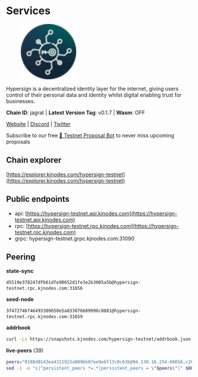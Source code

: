 # Services

<figure><img src="https://raw.githubusercontent.com/kj89/cosmos-images/main/logos/hypersign.png" width="150" alt=""><figcaption></figcaption></figure>

Hypersign is a decentralized identity layer for the internet, giving  users control of their personal data and identity whilst digital  enabling trust for businesses.

**Chain ID**: jagrat | **Latest Version Tag**: v0.1.7 | **Wasm**: OFF

[Website](https://hypersign.id) | [Discord](https://discord.gg/DmuUjMrHVw) | [Twitter](https://twitter.com/hypersignchain)



Subscribe to our free [🤖 Testnet Proposal Bot](https://t.me/kjnodes_testnet_proposal_bot) to never miss upcoming proposals


## Chain explorer
[https://explorer.kjnodes.com/hypersign-testnet](https://explorer.kjnodes.com/hypersign-testnet)

## Public endpoints

* api: [https://hypersign-testnet.api.kjnodes.com](https://hypersign-testnet.api.kjnodes.com)
* rpc: [https://hypersign-testnet.rpc.kjnodes.com](https://hypersign-testnet.rpc.kjnodes.com)
* grpc: hypersign-testnet.grpc.kjnodes.com:31090

## Peering

**state-sync**

```text
d5519e378247dfb61dfe90652d1fe3e2b3005a5b@hypersign-testnet.rpc.kjnodes.com:31656
```

**seed-node**

```text
3f472746f46493309650e5a033076689996c8881@hypersign-testnet.rpc.kjnodes.com:31659
```

**addrbook**
```bash
curl -Ls https://snapshots.kjnodes.com/hypersign-testnet/addrbook.json > $HOME/.hid-node/config/addrbook.json
```

**live-peers** (39)
```bash
peers="0188d0143ea4311923a809bb07ee9ebf13c0c63b@94.130.16.254:60656,c20f2216b56cb24921b688a6cffc7fe09799a069@162.55.103.44:26656,d72875380d7b0b68f071623996bd5a86b7491287@116.202.227.117:31656,1380864bb38481fef4b2358026a5ed53fc027679@95.214.52.206:26656,54f5df8d6516ead7099191776d9ee2048e0ec947@95.214.53.46:26656,1e3f0aeb6f2a2017b122af2461a75c9695790954@65.108.233.109:10956,1acc83715399737cff74767e00807d1d402eb1e2@144.91.65.175:26656,bd2ae9f1c42183104719f7c44be078bb7d282a61@65.109.92.241:11056,56615e02aa90e35a20a1fc4c46e78bb00956f07b@192.118.76.199:26681,5b6356defbfc7227035698d6af7d686d3981a0eb@5.161.99.136:26656,d7c9b9a3c3a6c5f4ccdfb37a8358755b277271c1@3.110.226.164:26656,ec5127072c252f7246fb66f7e7762423a23ff6bd@154.12.228.93:31656,d5519e378247dfb61dfe90652d1fe3e2b3005a5b@65.109.68.190:31656,934324c3b4318d8438954d19a82673a3d218951b@142.132.209.236:10956,9876d1b1e5b5968c1c729559325dd909f93c1d34@65.108.238.61:56656,fbc7ce82f02e24257395dc0310ad2921ea61e199@65.109.92.148:61156,eaf27acc810a3d6728dde972ebad26810cce0ae6@65.108.229.233:26656,1de2abae74a4c5fd7d96d9869ef02187f81498f0@134.209.238.66:26656,610843eda2f0388cb8e75917e8c1f63350bd3bd1@154.26.131.130:16656,4e08d5b0cb43c8d5ffc42987a5166bab2a04a93b@65.109.92.240:21066,62c3f3e5214495593ad204f3c6cd879f3f4ed6a9@5.9.79.121:26656,ce6686036f6554deb0490103dcc201172e7c3f2f@81.0.220.131:26656,7d85caec437cc8c0a504d6ab3b18fd07c173b2fb@94.130.219.37:26001,776785ba52f350e10c0eaba22731e0891edb07fc@85.239.233.155:26656,2c0379f78b655e8a386cb477e3cf3cae700c4a7f@213.239.207.175:34656,0c6758a3f4554bbc67da73993bbb697764c5c534@38.242.142.227:26656,5e4fc955b23ab00f6a07cb6d56e89aafac0c85ff@167.86.85.122:26656,001668e85c4f7b6ff796b3b593e485cd67223f0c@85.190.254.14:31656,55b3cf307182091e60b774712733231a8cc7f448@89.163.132.156:31656,de1f980cc59bdb2457202768d4b4d964d783789e@167.235.21.165:36656,7ac746f53266043a92a05db06d1306b4e5f7e7c8@65.109.112.20:11014,efcb16ec33d8e6233d1068fff679c6fd64bf5802@65.108.225.158:10956,5a09c55dbbb32b870645f56993e87403dfd17467@162.55.194.205:31656,a275d8018f683f279bf5167a72d294bfacafa839@178.63.102.172:41656,2641ddcf28d8adf448edb573de1efba0b6971d9e@178.154.222.128:26656,620478e35ba6740f0afb2a0dd6ca9b34765bc60e@65.109.30.12:60856,a3f3d6dba11bfe080693938666064b2324fbaccf@88.99.164.158:11056,70f00c612c1d681a04244749a56f3a35e9be1420@65.108.194.40:28765,63db727618b237d4a27656aa456be2812154bf29@65.109.170.47:26656"
sed -i -e "s|^persistent_peers *=.*|persistent_peers = \"$peers\"|" $HOME/.hid-node/config/config.toml
```
